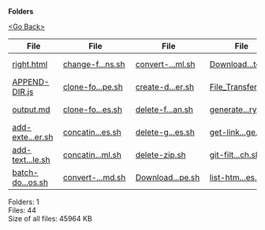 **Folders**

[&lt;Go Back&gt;](../right.html)

  

<table><thead><tr class="header"><th><strong>File</strong></th><th><strong>File</strong></th><th><strong>File</strong></th><th><strong>File</strong></th><th><strong>File</strong></th><th><strong>File</strong></th><th><strong>File</strong></th><th><strong>File</strong></th></tr></thead><tbody><tr class="odd"><td><a href="right.html">right.html</a> </td><td><a href="change-file-extensions.sh">change-f...ns.sh</a> </td><td><a href="convert-markdown-2-html.sh">convert-...ml.sh</a> </td><td><a href="Download-website.sh">Download...te.sh</a> </td><td><a href="print-file-paths-recursive.sh">print-fi...ve.sh</a> </td><td><a href="Recursively-remove-folders-byname.sh">Recursiv...me.sh</a> </td><td><a href="remove-lines-contaning-string.sh">remove-l...ng.sh</a> </td><td><a href="remove-unnecessary-files-folders.sh">remove-u...rs.sh</a> </td></tr><tr class="even"><td><a href="APPEND-DIR.js">APPEND-DIR.js</a> </td><td><a href="clone-folder-structure-populate-with-specific-file-type.sh">clone-fo...pe.sh</a> </td><td><a href="create-dummy-text-file-4-every-subfolder.sh">create-d...er.sh</a> </td><td><a href="File_Transfer.sh">File_Transfer.sh</a> </td><td><a href="recursive-action.sh">recursiv...on.sh</a> </td><td><a href="recursivley-create-numbered-folders.sh">recursiv...rs.sh</a> </td><td><a href="Remove-script-tags-from-html.sh">Remove-s...ml.sh</a> </td><td><a href="Resursivleydeletenodemodules.sh">Resursiv...es.sh</a> </td></tr><tr class="odd"><td><a href="output.md">output.md</a> </td><td><a href="clone-folder-structure-without-files.sh">clone-fo...es.sh</a> </td><td><a href="delete-files-bigger-than.sh">delete-f...an.sh</a> </td><td><a href="generate-directory-index.html-from-files-in-working-directory.sh">generate...ry.sh</a> </td><td><a href="recursive-remove-lines-contaning-string.sh">recursiv...ng.sh</a> </td><td><a href="Recusrive-npm-install.sh">Recusriv...ll.sh</a> </td><td><a href="remove-space-from-filenames.sh">remove-s...es.sh</a> </td><td><a href="Sanatize-directory.sh">Sanatize...ry.sh</a> </td></tr><tr class="even"><td><a href="add-extension-to-files-in-folder.sh">add-exte...er.sh</a> </td><td><a href="concatinate-all-html-files.sh">concatin...es.sh</a> </td><td><a href="delete-git-files.sh">delete-g...es.sh</a> </td><td><a href="get-links-from-webpage.sh">get-link...ge.sh</a> </td><td><a href="recursive-unzip.sh">recursiv...ip.sh</a> </td><td><a href="remember-git-credentials.sh">remember...ls.sh</a> </td><td><a href="remove-string-from-file-names.sh">remove-s...es.sh</a> </td><td><a href="Windows-WSL-Postgres-terminal-prompt-command.sh">Windows-...nd.sh</a> </td></tr><tr class="odd"><td><a href="add-text-2-end-of-file.sh">add-text...le.sh</a> </td><td><a href="concatinate-markdown-files-to-single-html.sh">concatin...ml.sh</a> </td><td><a href="delete-zip.sh">delete-zip.sh</a> </td><td><a href="git-filter-branch.sh">git-filt...ch.sh</a> </td><td><a href="Recursively-remove-files-byname.sh">Recursiv...me.sh</a> </td><td><a href="remove-invalid-characters-from-file-names.sh">remove-i...es.sh</a> </td><td><a href="remove-trailing-whitespace-from-file-names.sh">remove-t...es.sh</a> </td><td><a href="gistfile1.txt">gistfile1.txt</a> </td></tr><tr class="even"><td><a href="batch-download-videos.sh">batch-do...os.sh</a> </td><td><a href="convert-html-2-md.sh">convert-...md.sh</a> </td><td><a href="Download-all-weblinks-of-certain-file-type.sh">Download...pe.sh</a> </td><td><a href="list-html-files.sh">list-htm...es.sh</a> </td><td></td><td></td><td></td><td></td></tr></tbody></table>

Folders: 1  
Files: 44  
Size of all files: 45964 KB
